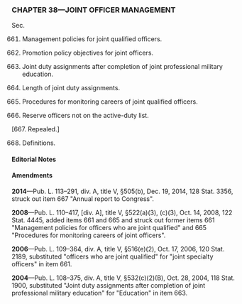 ### **CHAPTER 38—JOINT OFFICER MANAGEMENT** ###

Sec.

661. Management policies for joint qualified officers.

662. Promotion policy objectives for joint officers.

663. Joint duty assignments after completion of joint professional military education.

664. Length of joint duty assignments.

665. Procedures for monitoring careers of joint qualified officers.

666. Reserve officers not on the active-duty list.

[667. Repealed.]

668. Definitions.

#### **Editorial Notes** ####

#### Amendments ####

**2014**—Pub. L. 113–291, div. A, title V, §505(b), Dec. 19, 2014, 128 Stat. 3356, struck out item 667 "Annual report to Congress".

**2008**—Pub. L. 110–417, [div. A], title V, §522(a)(3), (c)(3), Oct. 14, 2008, 122 Stat. 4445, added items 661 and 665 and struck out former items 661 "Management policies for officers who are joint qualified" and 665 "Procedures for monitoring careers of joint officers".

**2006**—Pub. L. 109–364, div. A, title V, §516(e)(2), Oct. 17, 2006, 120 Stat. 2189, substituted "officers who are joint qualified" for "joint specialty officers" in item 661.

**2004**—Pub. L. 108–375, div. A, title V, §532(c)(2)(B), Oct. 28, 2004, 118 Stat. 1900, substituted "Joint duty assignments after completion of joint professional military education" for "Education" in item 663.